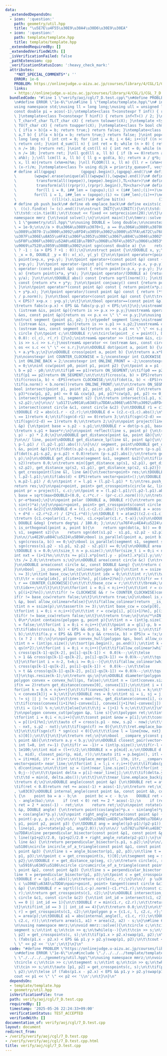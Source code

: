 ```yaml
---
data:
  _extendedDependsOn:
  - icon: ':question:'
    path: geometry/util.hpp
    title: "\u5E7E\u4F55\u30E9\u30A4\u30D6\u30E9\u30EA"
  - icon: ':question:'
    path: template/template.hpp
    title: template/template.hpp
  _extendedRequiredBy: []
  _extendedVerifiedWith: []
  _isVerificationFailed: false
  _pathExtension: cpp
  _verificationStatusIcon: ':heavy_check_mark:'
  attributes:
    '*NOT_SPECIAL_COMMENTS*': ''
    ERROR: 1e-6
    PROBLEM: https://onlinejudge.u-aizu.ac.jp/courses/library/4/CGL/1/CGL_7_D
    links:
    - https://onlinejudge.u-aizu.ac.jp/courses/library/4/CGL/1/CGL_7_D
  bundledCode: "#line 1 \"verify/aoj/cgl/7_D.test.cpp\"\n#define PROBLEM \"https://onlinejudge.u-aizu.ac.jp/courses/library/4/CGL/1/CGL_7_D\"\
    \n#define ERROR \"1e-6\"\n\n#line 1 \"template/template.hpp\"\n# include <bits/stdc++.h>\n\
    using namespace std;\nusing ll = long long;\nusing ull = unsigned long long;\n\
    const double pi = acos(-1);\ntemplate<class T>constexpr T inf() { return ::std::numeric_limits<T>::max();\
    \ }\ntemplate<class T>constexpr T hinf() { return inf<T>() / 2; }\ntemplate <typename\
    \ T_char>T_char TL(T_char cX) { return tolower(cX); }\ntemplate <typename T_char>T_char\
    \ TU(T_char cX) { return toupper(cX); }\ntemplate<class T> bool chmin(T& a,T b)\
    \ { if(a > b){a = b; return true;} return false; }\ntemplate<class T> bool chmax(T&\
    \ a,T b) { if(a < b){a = b; return true;} return false; }\nint popcnt(unsigned\
    \ long long n) { int cnt = 0; for (int i = 0; i < 64; i++)if ((n >> i) & 1)cnt++;\
    \ return cnt; }\nint d_sum(ll n) { int ret = 0; while (n > 0) { ret += n % 10;\
    \ n /= 10; }return ret; }\nint d_cnt(ll n) { int ret = 0; while (n > 0) { ret++;\
    \ n /= 10; }return ret; }\nll gcd(ll a, ll b) { if (b == 0)return a; return gcd(b,\
    \ a%b); };\nll lcm(ll a, ll b) { ll g = gcd(a, b); return a / g*b; };\nll MOD(ll\
    \ x, ll m){return (x%m+m)%m; }\nll FLOOR(ll x, ll m) {ll r = (x%m+m)%m; return\
    \ (x-r)/m; }\ntemplate<class T> using dijk = priority_queue<T, vector<T>, greater<T>>;\n\
    # define all(qpqpq)           (qpqpq).begin(),(qpqpq).end()\n# define UNIQUE(wpwpw)\
    \        (wpwpw).erase(unique(all((wpwpw))),(wpwpw).end())\n# define LOWER(epepe)\
    \         transform(all((epepe)),(epepe).begin(),TL<char>)\n# define UPPER(rprpr)\
    \         transform(all((rprpr)),(rprpr).begin(),TU<char>)\n# define rep(i,upupu)\
    \         for(ll i = 0, i##_len = (upupu);(i) < (i##_len);(i)++)\n# define reps(i,opopo)\
    \        for(ll i = 1, i##_len = (opopo);(i) <= (i##_len);(i)++)\n# define len(x)\
    \                ((ll)(x).size())\n# define bit(n)               (1LL << (n))\n\
    # define pb push_back\n# define eb emplace_back\n# define exists(c, e)       \
    \  ((c).find(e) != (c).end())\n\nstruct INIT{\n\tINIT(){\n\t\tstd::ios::sync_with_stdio(false);\n\
    \t\tstd::cin.tie(0);\n\t\tcout << fixed << setprecision(20);\n\t}\n}INIT;\n\n\
    namespace mmrz {\n\tvoid solve();\n}\n\nint main(){\n\tmmrz::solve();\n}\n#line\
    \ 1 \"geometry/util.hpp\"\n\nusing DOUBLE = long double;\n\nconstexpr DOUBLE EPS\
    \ = 1e-9;\n\n//a > 0\u306A\u3089\u3070+1, a == 0\u306A\u3089\u30700, a < 0\u306A\
    \u3089\u3070-1\u3000\u3092\u8FD4\u3059\u3002\u3000\u57FA\u672C\u7684\u306BEPS\u8FBC\
    \u307F\u306E\u8A55\u4FA1\u306F\u3053\u308C\u3067\u884C\u3046\u3002\n//\u4E0D\u7B49\
    \u5F0F\u306F\u3001\u52A0\u6E1B\u7B97\u306B\u76F4\u3057\u3066\u3053\u308C\u306B\
    \u9069\u7528\u3059\u308B\u3002\nint sgn(const double a) {\n    return (a < -EPS\
    \ ? -1 : (a > EPS ? +1 : 0));\n}\n\nstruct point {\n\tDOUBLE x, y;\n\n\tpoint(DOUBLE\
    \ _x = 0, DOUBLE _y = 0): x(_x), y(_y) {}\n\n\tpoint operator+(point p){ return\
    \ point(x+p.x, y+p.y); }\n\tpoint operator+(const point &p) const { return point(x+p.x,\
    \ y+p.y); }\n\tpoint operator-(point p){ return point(x-p.x, y-p.y); }\n\tpoint\
    \ operator-(const point &p) const { return point(x-p.x, y-p.y); }\n\tpoint operator*(DOUBLE\
    \ a) {return point(x*a, y*a); }\n\tpoint operator/(DOUBLE a) {return point(x/a,\
    \ y/a); }\n\t\n\n\tDOUBLE abs() const {return sqrtl(norm()); }\n\tDOUBLE norm()\
    \ const {return x*x + y*y; }\n\n\tpoint conjuacy() const {return point(x, -y);\
    \ }\n\n\tpoint operator*(const point &p) const { return point(x*p.x - y*p.y, x*p.y\
    \ + y*p.x); }\n\tpoint operator/(const point &p) const { return (*this * p.conjuacy())\
    \ / p.norm(); }\n\n\tbool operator<(const point &p) const {\n\t\treturn (not (fabs(x-p.x)\
    \ < EPS)? x<p.x : y<p.y);\n\t}\n\n\tbool operator==(const point &p) const {\n\t\
    \treturn fabs(x-p.x) < EPS && fabs(y-p.y) < EPS;\n\t}\n};\nistream& operator >>\
    \ (istream &is, point &p){return is >> p.x >> p.y;}\nostream& operator << (ostream\
    \ &os, const point &p){return os << p.x << \" \" << p.y;}\n\nusing polygon = vector<point>;\n\
    \nstruct segment {point p1, p2; };\ntypedef segment line;\nistream& operator >>\
    \ (istream &is, segment &s){return is >> s.p1 >> s.p2;}\nostream& operator <<\
    \ (ostream &os, const segment &s){return os << s.p1 << \" \" << s.p2;}\n\n\nstruct\
    \ circle {\n\tpoint c;\n\tDOUBLE r;\n\tcircle(point _c = point(), DOUBLE _r =\
    \ 0.0): c(_c), r(_r) {}\n};\nistream& operator >> (istream &is, circle &s){return\
    \ is >> s.c >> s.r;}\nostream& operator << (ostream &os, const circle &s){return\
    \ os << s.c << \" \" << s.r;}\n\n\nDOUBLE dot(point a, point b) {\n\treturn a.x*b.x\
    \ + a.y*b.y;\n}\n\nDOUBLE cross(point a, point b) {\n\treturn a.x*b.y - a.y*b.x;\n\
    }\n\nconstexpr int COUNTER_CLOCKWISE = 1;\nconstexpr int CLOCKWISE = -1;\nconstexpr\
    \ int ONLINE_BACK = 2;\nconstexpr int ONLINE_FRONT = -2;\nconstexpr int ON_SEGMENT\
    \ = 0;\n\nint ccw(point p0, point p1, point p2) {\n\tpoint a = p1 - p0;\n\tpoint\
    \ b = p2 - p0;\n\t\n\tif(p0 == p1)return ON_SEGMENT;\n\tif(p0 == p2)return ON_SEGMENT;\n\
    \tif(p1 == p2)return ON_SEGMENT;\n\t\n\tif(cross(a, b) > EPS)return COUNTER_CLOCKWISE;\n\
    \tif(cross(a, b) < -EPS)return CLOCKWISE;\n\tif(dot(a, b) < -EPS)return ONLINE_BACK;\n\
    \tif(a.norm() < b.norm())return ONLINE_FRONT;\n\t\n\treturn ON_SEGMENT;\n}\n\n\
    bool intersect(point p1, point p2, point p3, point p4) {\n\treturn (ccw(p1, p2,\
    \ p3)*ccw(p1, p2, p4) <= 0 && ccw(p3, p4, p1)*ccw(p3, p4, p2) <= 0);\n}\n\nbool\
    \ intersect(segment s1, segment s2) {\n\treturn intersect(s1.p1, s1.p2, s2.p1,\
    \ s2.p2);\n}\n\n// \u5171\u901A\u63A5\u7DDA\u306E\u6570\u3092\u8FD4\u3059\nint\
    \ intersect(const circle &c1, const circle &c2) {\n\tDOUBLE r1 = c1.r + c2.r;\n\
    \tDOUBLE r2 = abs(c1.r - c2.r);\n\tDOUBLE d = (c2.c-c1.c).abs();\n\tif(sgn(d-r1)\
    \ == 1)return 4;\n\tif(sgn(d-r1) == 0)return 3;\n\tif(sgn(r2-d) == 0)return 1;\n\
    \tif(sgn(r2-d) == 1)return 0;\n\treturn 2;\n}\n\npoint project(line &s, point\
    \ &p) {\n\tpoint base = s.p2 - s.p1;\n\tDOUBLE r = dot(p-s.p1, base) / base.norm();\n\
    \treturn s.p1 + base*r;\n}\n\npoint reflect(line s, point p) {\n\treturn p + (project(s,\
    \ p) - p) * 2.0;\n}\n\nDOUBLE get_distance(point &a, point &b){\n\treturn (a-b).abs();\n\
    }\n\n// line, point\nDOUBLE get_distance_lp(line &l, point &p){\n\treturn abs(cross(l.p2-l.p1,\
    \ p-l.p1) / (l.p2-l.p1).abs());\n}\n// segment, point\nDOUBLE get_distance_sp(segment\
    \ &s, point &p){\n\tif(dot(s.p2-s.p1, p-s.p1) < 0.0)return (p-s.p1).abs();\n\t\
    if(dot(s.p1-s.p2, p-s.p2) < 0.0)return (p-s.p2).abs();\n\treturn get_distance_lp(s,\
    \ p);\n}\n\nDOUBLE get_distance(segment &s1, segment &s2){\n\tif(intersect(s1,\
    \ s2))return 0.0;\n\treturn min({get_distance_sp(s1, s2.p1), get_distance_sp(s1,\
    \ s2.p2), get_distance_sp(s2, s1.p1), get_distance_sp(s2, s1.p2)});\n}\n\nvector<point>\
    \ get_crosspoint(line &l, line &m){\n\tvector<point> res;\n\tDOUBLE d = cross(m.p2-m.p1,\
    \ l.p2-l.p1);\n\tif(abs(d) < EPS)return vector<point>();\n\tDOUBLE t = cross(m.p2-m.p1,\
    \ m.p2-l.p1) / d;\n\tpoint r = l.p1 + (l.p2-l.p1) * t;\n\tres.push_back(r);\n\t\
    return res;\n}\n\npair<point, point> get_crosspoints(circle &c, line &l){\n\t\
    point pr = project(l, c.c);\n\tpoint e = (l.p2-l.p1)/(l.p2-l.p1).abs();\n\tDOUBLE\
    \ base = sqrt(max<DOUBLE>(0.0, c.r*c.r - (pr-c.c).norm()));\n\treturn {pr+e*base,\
    \ pr-e*base};\n}\n\npoint polar (DOUBLE a, DOUBLE r){\n\treturn point(cos(r)*a,\
    \ sin(r)*a);\n}\n\npair<point, point> get_crosspoints(const circle &c1, const\
    \ circle &c2){\n\tDOUBLE d = (c1.c-c2.c).abs();\n\tDOUBLE a = acos((c1.r*c1.r\
    \ + d*d - c2.r*c2.r) / (2*c1.r*d));\n\tDOUBLE t = atan2((c2.c-c1.c).y, (c2.c-c1.c).x);\n\
    \treturn {c1.c+polar(c1.r, t+a), c1.c+polar(c1.r, t-a)};\n}\n\nDOUBLE deg_to_rad(const\
    \ DOUBLE &deg) {return deg*pi / 180.0; };\n\n//\u76F4\u4EA4\u5224\u5B9A\nbool\
    \ is_orthogonal(point a, point b){\n    return sgn(dot(a, b)) == 0;\n}\nbool is_orthogonal(segment\
    \ s1, segment s2){\n    return sgn(dot(s1.p2 - s1.p1, s2.p2 - s2.p1)) == 0;\n\
    }\n\n//\u4E26\u884C\u5224\u5B9A\nbool is_parallel(point a, point b){\n    return\
    \ sgn(cross(a, b)) == 0;\n}\nbool is_parallel(segment s1, segment s2){\n    return\
    \ sgn(cross(s1.p2 - s1.p1, s2.p2 - s2.p1)) == 0;\n}\n\nDOUBLE area(polygon &p){\n\
    \tDOUBLE s = 0.0;\n\tsize_t n = p.size();\n\tfor(size_t i = 0;i < n;i++){\n\t\t\
    int nxt = (i+1)%n;\n\t\ts += p[i].x*p[nxt].y - p[nxt].x*p[i].y;\n\t}\n\ts = abs(s);\n\
    \ts /= 2.0;\n\treturn s;\n}\n\nDOUBLE area(const circle &c) {\n\treturn c.r*c.r*acos(-1);\n\
    }\n\nDOUBLE area(const circle &c, const DOUBLE &ang) {\n\treturn c.r*c.r*acos(-1)*ang/(acos(-1)+acos(-1));\n\
    }\n\nbool __is_convex_allow_colinear(polygon &p){\n\tint n = ssize(p);\n\tassert(n\
    \ >= 3);\n\tint base_ccw;\n\t{\n\t\tint idx = 0;\n\t\tint r;\n\t\twhile(true){\n\
    \t\t\tr = ccw(p[idx], p[(idx+1)%n], p[(idx+2)%n]);\n\t\t\tif(r == CLOCKWISE ||\
    \ r == COUNTER_CLOCKWISE){\n\t\t\t\tbase_ccw = r;\n\t\t\t\tbreak;\n\t\t\t}\n\t\
    \t\tidx++;\n\t\t}\n\t}\n\tfor(int i = 0;i < n;i++){\n\t\tint r = ccw(p[i], p[(i+1)%n],\
    \ p[(i+2)%n]);\n\t\tif(r != CLOCKWISE && r != COUNTER_CLOCKWISE)continue;\n\t\t\
    if(r != base_ccw)return false;\n\t}\n\treturn true;\n}\n\nbool is_convex(polygon\
    \ &p, bool allow_colinear=false){\n\tif(allow_colinear)return __is_convex_allow_colinear(p);\n\
    \tint n = ssize(p);\n\tassert(n >= 3);\n\tint base_ccw = ccw(p[0], p[1], p[2]);\n\
    \tfor(int i = 0;i < n;i++){\n\t\tint r = ccw(p[i], p[(i+1)%n], p[(i+2)%n]);\n\t\
    \tif(r != base_ccw)return false;\n\t}\n\treturn true;\n}\n\n/*\nIN 2\nON 1\nOUT\
    \ 0\n*/\nint contains(polygon g, point p){\n\tint n = (int)g.size();\n\tbool x\
    \ = false;\n\tfor(int i = 0;i < n;i++){\n\t\tpoint a = g[i]-p, b = g[(i+1)%n]-p;\n\
    \t\tif(abs(cross(a, b)) < EPS && dot(a, b) < EPS)return 1;\n\t\tif(a.y > b.y)swap(a,\
    \ b);\n\t\tif(a.y < EPS && EPS < b.y && cross(a, b) > EPS)x = !x;\n\t}\n\treturn\
    \ (x ? 2 : 0);\n}\n\npolygon convex_hull(polygon &ps, bool allow_colinear=false){\n\
    \tint n = (int)ps.size();\n\tsort(ps.begin(), ps.end());\n\tint k = 0;\n\tpolygon\
    \ qs(n*2);\n\tfor(int i = 0;i < n;i++){\n\t\tif(allow_colinear)while(k > 1 &&\
    \ cross(qs[k-1]-qs[k-2], ps[i]-qs[k-1]) <  0.0)k--;\n\t\telse              while(k\
    \ > 1 && cross(qs[k-1]-qs[k-2], ps[i]-qs[k-1]) <= 0.0)k--;\n\t\tqs[k++] = ps[i];\n\
    \t}\n\tfor(int i = n-2, t=k;i >= 0;i--){\n\t\tif(allow_colinear)while(k > t &&\
    \ cross(qs[k-1]-qs[k-2], ps[i]-qs[k-1]) <  0.0)k--;\n\t\telse              while(k\
    \ > t && cross(qs[k-1]-qs[k-2], ps[i]-qs[k-1]) <= 0.0)k--;\n\t\tqs[k++] = ps[i];\n\
    \t}\n\tqs.resize(k-1);\n\treturn qs;\n}\n\nDOUBLE diameter(polygon &ps) {\n\t\
    polygon convex = convex_hull(ps, false);\n\tint n = (int)convex.size();\n\n\t\
    if(n == 2)return get_distance(convex[0], convex[1]);\n\n\tint i = 0, j = 0;\n\t\
    for(int k = 0;k < n;k++){\n\t\tif(convex[k] < convex[i])i = k;\n\t\tif(convex[j]\
    \ < convex[k])j = k;\n\t}\n\tDOUBLE res = 0;\n\tint si = i, sj = j;\n\twhile(i\
    \ != sj || j != si){\n\t\tres = max(res, get_distance(convex[i], convex[j]));\n\
    \t\tif(cross(convex[(i+1)%n]-convex[i], convex[(j+1)%n]-convex[j]) < 0.0){\n\t\
    \t\ti = (i+1) % n;\n\t\t}else{\n\t\t\tj = (j+1) % n;\n\t\t}\n\t}\n\treturn res;\n\
    }\n\npolygon convex_cut(polygon &p, line s){\n\tpolygon ret;\n\tint n = (int)p.size();\n\
    \tfor(int i = 0;i < n;i++){\n\t\tconst point &now = p[i];\n\t\tconst point &nxt\
    \ = p[(i+1)%n];\n\t\tauto cf = cross(s.p1 - now, s.p2 - now);\n\t\tauto cs = cross(s.p1\
    \ - nxt, s.p2 - nxt);\n\t\tif(sgn(cf) >= 0){\n\t\t\tret.emplace_back(now);\n\t\
    \t}\n\t\tif(sgn(cf) * sgn(cs) < 0){\n\t\t\tline l = line{now, nxt};\n\t\t\tret.emplace_back(get_crosspoint(l,\
    \ s)[0]);\n\t\t}\n\t}\n\treturn ret;\n}\n\nbool __compare_y(const point &a, const\
    \ point &b){\n\treturn a.y < b.y;\n}\n\nDOUBLE closest_pair(vector<point> &p,\
    \ int l=0, int r=-1) {\n\tif(r == -1)r = (int)p.size();\n\tif(r-l <= 1)return\
    \ 1e100;\n\tint mid = (l+r)/2;\n\tDOUBLE x = p[mid].x;\n\tDOUBLE d = min(closest_pair(p,\
    \ l, mid), closest_pair(p, mid, r));\n\tauto iti = p.begin(), itl =iti+l, itm\
    \ = iti+mid, itr = iti+r;\n\tinplace_merge(itl, itm, itr, __compare_y);\n\n\t\
    vector<point> near_line;\n\tfor(int i = l;i < r;i++){\n\t\tif(abs(p[i].x-x) >=\
    \ d)continue;\n\n\t\tint sz = (int)near_line.size();\n\t\tfor(int j = sz-1;j >=\
    \ 0;j--){\n\t\t\tpoint delta = p[i]-near_line[j];\n\t\t\tif(delta.y >= d)break;\n\
    \t\t\td = min(d, delta.abs());\n\t\t}\n\t\tnear_line.emplace_back(p[i]);\n\t}\n\
    \treturn d;\n}\n\nDOUBLE angle(const point &p) {\n\tDOUBLE ret = atan2(p.y, p.x);\n\
    \tif(ret < 0.0)return ret += acos(-1) + acos(-1);\n\treturn ret;\n}\n\n// [-\u03C0\
    , \u03C0]\nDOUBLE internal_angle(const point &a, const point &b, const point &c)\
    \ {\n    point ba = a - b;\n    point bc = c - b;\n    DOUBLE ret = angle(bc)\
    \ - angle(ba);\n\n    if (ret < 0) ret += 2 * acos(-1);\n    if (ret > acos(-1))\
    \ ret = 2 * acos(-1) - ret;\n\n    return ret;\n}\n\npoint rotate(const point\
    \ &p, DOUBLE angle) {\n\treturn point(cos(angle)*p.x - sin(angle)*p.y, sin(angle)*p.x\
    \ + cos(angle)*p.y);\n}\npoint right_angle_rotate(const point &p) {\n\treturn\
    \ point(-p.y, p.x);\n}\n\n// \u89D2\u306E\u4E8C\u7B49\u5206\u7DDA\nline angle_bisector(point\
    \ p1, point p2, point p3) {\n\tDOUBLE ang = angle((p3-p1)/(p2-p1));\n\treturn\
    \ line(p1, p1+rotate(p2-p1, ang/2.0));\n}\n\n// \u5782\u76F4\u4E8C\u7B49\u5206\
    \u7DDA\nline perpendicular_bisector(const point &p1, const point &p2) {\n\treturn\
    \ line((p1+p2)/2.0, (p1+p2)/2.0 + right_angle_rotate(p2-p1));\n}\nline perpendicular_bisector(const\
    \ line &s) {\n\treturn perpendicular_bisector(s.p1, s.p2);\n}\n\n// \u5185\u63A5\
    \u5186\ncircle incircle_of_a_triangle(const point &p1, const point &p2, const\
    \ point &p3) {\n\tline s = angle_bisector(p1, p2, p3);\n\tline t = angle_bisector(p2,\
    \ p1, p3);\n\tpoint c = get_crosspoint(s, t)[0];\n\tsegment seg = segment{p1,\
    \ p2};\n\tDOUBLE r = get_distance_sp(seg, c);\n\treturn circle(c, r);\n}\n\n//\
    \ \u5916\u63A5\u5186\ncircle circumcircle_of_a_triangle(const point &p1, const\
    \ point &p2, const point &p3) {\n\tline s = perpendicular_bisector(p1, p2);\n\t\
    line t = perpendicular_bisector(p1, p3);\n\tpoint c = get_crosspoint(s, t)[0];\n\
    \tDOUBLE r = (p1-c).abs();\n\treturn circle(c, r);\n}\n\n//  p \u3092\u901A\u308B\
    \ c \u306E\u63A5\u7DDA\npair<point, point> tangent(const circle &c1, const point\
    \ &p) {\n\tDOUBLE r = sqrtl((c1.c-p).norm()-c1.r*c1.r);\n\tconst circle c2(p,\
    \ r);\n\treturn get_crosspoints(c1, c2);\n}\n\nDOUBLE intersection_of_areas(const\
    \ circle &c1, const circle &c2) {\n\tint int_id = intersect(c1, c2);\n\tif(int_id\
    \ == 0 || int_id == 1){\n\t\tDOUBLE r = min(c1.r, c2.r);\n\t\treturn r*r*acos(-1);\n\
    \t}\n\tif(int_id == 3 || int_id == 4){\n\t\treturn 0.0;\n\t}\n\n\t\n\tauto [l,\
    \ r] = get_crosspoints(c1, c2);\n\tpolygon p = {c1.c, l, c2.c, r};\n\tDOUBLE s\
    \ = area(p);\n\tDOUBLE a1 = abs(internal_angle(l, c1.c, r));\n\tDOUBLE a2 = abs(internal_angle(l,\
    \ c2.c, r));\n\treturn area(c1, a1) + area(c2, a2) - s;\n}\n#line 6 \"verify/aoj/cgl/7_D.test.cpp\"\
    \n\nusing namespace mmrz;\n\nvoid mmrz::solve(){\n\tcircle c;\n\tcin >> c;\n\t\
    segment s;\n\tint q;\n\tcin >> q;\n\twhile(q--){\n\t\tcin >> s;\n\t\tauto [p1,\
    \ p2] = get_crosspoints(c, s);\n\t\tif(p1.x > p2.x)swap(p1, p2);\n\t\telse if\
    \ (fabs(p1.x - p2.x) < EPS && p1.y > p2.y)swap(p1, p2);\n\t\tcout << p1 << \"\
    \ \" << p2 << '\\n';\n\t}\n}\n"
  code: "#define PROBLEM \"https://onlinejudge.u-aizu.ac.jp/courses/library/4/CGL/1/CGL_7_D\"\
    \n#define ERROR \"1e-6\"\n\n#include \"./../../../template/template.hpp\"\n#include\
    \ \"./../../../geometry/util.hpp\"\n\nusing namespace mmrz;\n\nvoid mmrz::solve(){\n\
    \tcircle c;\n\tcin >> c;\n\tsegment s;\n\tint q;\n\tcin >> q;\n\twhile(q--){\n\
    \t\tcin >> s;\n\t\tauto [p1, p2] = get_crosspoints(c, s);\n\t\tif(p1.x > p2.x)swap(p1,\
    \ p2);\n\t\telse if (fabs(p1.x - p2.x) < EPS && p1.y > p2.y)swap(p1, p2);\n\t\t\
    cout << p1 << \" \" << p2 << '\\n';\n\t}\n}\n"
  dependsOn:
  - template/template.hpp
  - geometry/util.hpp
  isVerificationFile: true
  path: verify/aoj/cgl/7_D.test.cpp
  requiredBy: []
  timestamp: '2025-05-26 22:24:33+09:00'
  verificationStatus: TEST_ACCEPTED
  verifiedWith: []
documentation_of: verify/aoj/cgl/7_D.test.cpp
layout: document
redirect_from:
- /verify/verify/aoj/cgl/7_D.test.cpp
- /verify/verify/aoj/cgl/7_D.test.cpp.html
title: verify/aoj/cgl/7_D.test.cpp
---
```

